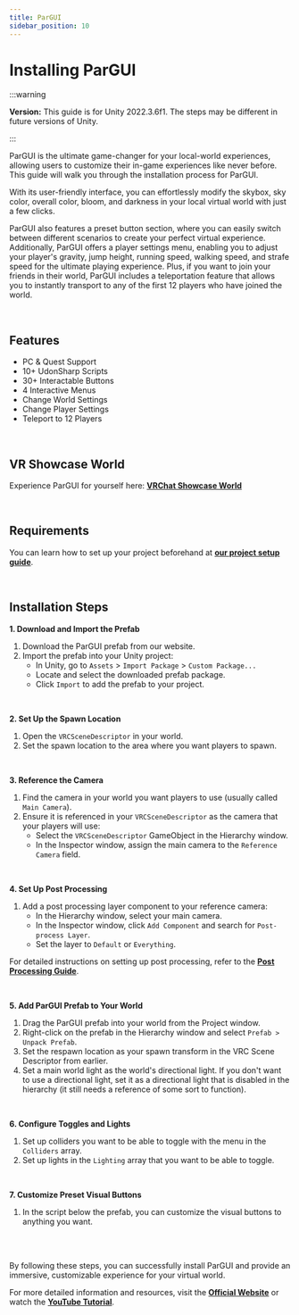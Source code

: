 ```yaml
---
title: ParGUI
sidebar_position: 10
---
```


# Installing ParGUI

:::warning

**Version:** This guide is for Unity 2022.3.6f1. The steps may be different in future versions of Unity.

:::

ParGUI is the ultimate game-changer for your local-world experiences, allowing users to customize their in-game experiences like never before. This guide will walk you through the installation process for ParGUI.

With its user-friendly interface, you can effortlessly modify the skybox, sky color, overall color, bloom, and darkness in your local virtual world with just a few clicks.

ParGUI also features a preset button section, where you can easily switch between different scenarios to create your perfect virtual experience. Additionally, ParGUI offers a player settings menu, enabling you to adjust your player's gravity, jump height, running speed, walking speed, and strafe speed for the ultimate playing experience. Plus, if you want to join your friends in their world, ParGUI includes a teleportation feature that allows you to instantly transport to any of the first 12 players who have joined the world.

<br/>

## Features

- PC & Quest Support
- 10+ UdonSharp Scripts
- 30+ Interactable Buttons
- 4 Interactive Menus
- Change World Settings
- Change Player Settings
- Teleport to 12 Players

<br/>

## VR Showcase World

Experience ParGUI for yourself here: **[VRChat Showcase World](https://vrchat.com/home/world/wrld_a4ef1792-d405-4c16-af59-bd45f48b12a0)**

<br/>

## Requirements

You can learn how to set up your project beforehand at **[our project setup guide](/docs/general-concepts/settingupudon)**.

<br/>

## Installation Steps

**1. Download and Import the Prefab**

1. Download the ParGUI prefab from our website.
2. Import the prefab into your Unity project:
   - In Unity, go to `Assets` > `Import Package` > `Custom Package...`
   - Locate and select the downloaded prefab package.
   - Click `Import` to add the prefab to your project.

<br/>

**2. Set Up the Spawn Location**

1. Open the `VRCSceneDescriptor` in your world.
2. Set the spawn location to the area where you want players to spawn.

<br/>

**3. Reference the Camera**

1. Find the camera in your world you want players to use (usually called `Main Camera`).
2. Ensure it is referenced in your `VRCSceneDescriptor` as the camera that your players will use:
   - Select the `VRCSceneDescriptor` GameObject in the Hierarchy window.
   - In the Inspector window, assign the main camera to the `Reference Camera` field.

<br/>

**4. Set Up Post Processing**

1. Add a post processing layer component to your reference camera:
   - In the Hierarchy window, select your main camera.
   - In the Inspector window, click `Add Component` and search for `Post-process Layer`.
   - Set the layer to `Default` or `Everything`.

For detailed instructions on setting up post processing, refer to the **[Post Processing Guide](/docs/general-concepts/postprocessing)**.

<br/>

**5. Add ParGUI Prefab to Your World**

1. Drag the ParGUI prefab into your world from the Project window.
2. Right-click on the prefab in the Hierarchy window and select `Prefab > Unpack Prefab`.
3. Set the respawn location as your spawn transform in the VRC Scene Descriptor from earlier.
4. Set a main world light as the world's directional light. If you don't want to use a directional light, set it as a directional light that is disabled in the hierarchy (it still needs a reference of some sort to function).

<br/>

**6. Configure Toggles and Lights**

1. Set up colliders you want to be able to toggle with the menu in the `Colliders` array.
2. Set up lights in the `Lighting` array that you want to be able to toggle.

<br/>

**7. Customize Preset Visual Buttons**

1. In the script below the prefab, you can customize the visual buttons to anything you want.

<br/><br/>

By following these steps, you can successfully install ParGUI and provide an immersive, customizable experience for your virtual world.

For more detailed information and resources, visit the **[Official Website](https://hashstudiosllc.com/pargui/instructions)** or watch the **[YouTube Tutorial](https://youtu.be/q-F4nQzk-_w)**.

